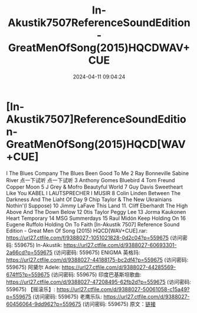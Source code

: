﻿---
title: In-Akustik7507ReferenceSoundEdition-GreatMenOfSong(2015)HQCDWAV+CUE
date: 2024-04-11 09:04:24
categories: 外语音乐
tags: 外语音乐
---
# [In-Akustik7507]ReferenceSoundEdition-GreatMenOfSong(2015)HQCD[WAV+CUE]

I The Blues Company The Blues Been Good
To Me
2 Ray Bonneville Sabine River
点一下试听 点一下试听
3 Anthony Gomes Bluebird
4 Tom Freund Copper Moon
5 J Grey & Mofro Beautyful World
7 Guy Davis Sweetheart Like You
KABEL I LAUTSPRECHER I MUSIR
8 Colin Linden Between The Darkness And The Liaht Of Day
9 Chip Taylor & The New Ukrainians Nothin'(l Suppose)
10 Jimmy LaFave This Land
11. Cliff Eberhardt The High Above And The Down Below
12 0tis Taylor Peggy Lee
13 Jorma Kaukonen Heart Temporary
14 MSG Summerdays
15 Raul Midón Keep Holding On
16 Eugene Ruffolo Holding On To Faith
[In-Akustik 7507] Reference Sound Edition - Great Men Of Song
(2015) HQCD[WAV+CUE].rar: https://url27.ctfile.com/f/9388027-1051021828-0d2c04?p=559675
(访问密码: 559675)
In-Akustik: https://url27.ctfile.com/d/9388027-60693301-2a66cd?p=559675
(访问密码: 559675)
ENIGMA 英格玛: https://url27.ctfile.com/d/9388027-44188175-bc2df4?p=559675
(访问密码: 559675)
阿黛尔 Adele: https://url27.ctfile.com/d/9388027-44285569-674ff5?p=559675
(访问密码: 559675)
印度巴基斯坦歌曲: https://url27.ctfile.com/d/9388027-47208495-62fb2d?p=559675
(访问密码: 559675)
【摇滚乐】: https://url27.ctfile.com/d/9388027-50061058-c15a49?p=559675
(访问密码: 559675)
老鹰乐队: https://url27.ctfile.com/d/9388027-60456064-9dd962?p=559675
(访问密码: 559675)
原文：[链接](https://blog.sina.com.cn/s/blog_1647c7e760103153m.html)